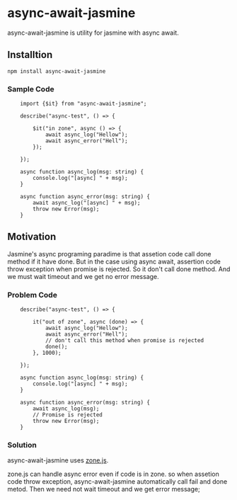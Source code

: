 # async-await-jasmine

async-await-jasmine is utility for jasmine with async await.

## Installtion

    npm install async-await-jasmine
   
   
### Sample Code

        import {$it} from "async-await-jasmine";

        describe("async-test", () => {

            $it("in zone", async () => {
                await async_log("Hellow");
                await async_error("Hell");
            });

        });

        async function async_log(msg: string) {
            console.log("[async] " + msg);
        }

        async function async_error(msg: string) {
            await async_log("[async] " + msg);
            throw new Error(msg);
        }



## Motivation
Jasmine's async programing paradime is that assetion code call done method if it have done.
But in the case using async await,
assertion code throw exception when promise is rejected.
So it don't call done method.
And we must wait timeout and we get no error message.

### Problem Code

        describe("async-test", () => {

            it("out of zone", async (done) => {
                await async_log("Hellow");
                await async_error("Hell");
                // don't call this method when promise is rejected
                done();
            }, 1000);

        });

        async function async_log(msg: string) {
            console.log("[async] " + msg);
        }

        async function async_error(msg: string) {
            await async_log(msg);
            // Promise is rejected 
            throw new Error(msg);
        }

### Solution
async-await-jasmine uses [zone.js](https://github.com/angular/zone.js/).

zone.js can handle async error even if code is in zone. 
so when assetion code throw exception, async-await-jasmine automatically call fail and done metod.
Then we need not wait timeout and we get error message;